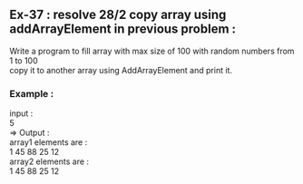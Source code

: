 ## Ex-37 : resolve 28/2 copy array using addArrayElement in previous problem :  
Write a program to fill array with max size of 100 with random numbers from 1 to 100  
copy it to another array using AddArrayElement and print it.  
### Example :  
input  :  
5  
=> Output :  
array1 elements are  :  
1 45 88 25 12  
array2 elements are :  
1 45 88 25 12 